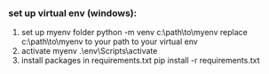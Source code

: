 ### set up virtual env (windows):
1. set up myenv folder
    python -m venv c:\path\to\myenv
    replace c:\path\to\myenv to your path to your virtual env
2. activate myenv
    .\env\Scripts\activate
3. install packages in requirements.txt
    pip install -r requirements.txt



